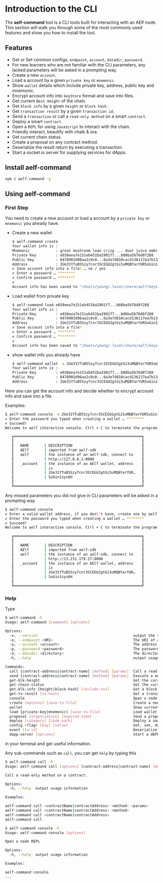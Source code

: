 # Introduction to the CLI

The **aelf-command** tool is a CLI tools built for interacting with an AElf node. This section will walk you through some of the most commonly used features and show you how to install the tool.

## Features

* Get or Set common configs, `endpoint`, `account`, `datadir`, `password`.
* For new learners who are not familiar with the CLI parameters, any lacked parameters will be asked in a prompting way.
* Create a new `account`.
* Load a account by a given `private key` or `mnemonic`.
* Show `wallet` details which include private key, address, public key and mnemonic.
* Encrypt account info into `keyStore` format and save into files.
* Get current `Best Height` of the chain.
* Get `block info` by a given `height` or `block hash`.
* Get `transaction result` by a given `transaction id`.
* Send a `transaction` or call a `read-only method` on a smart `contract`.
* Deploy a smart `contract`.
* Open a `REPL` for using `JavaScript` to interact with the chain.
* Friendly interact, beautify with chalk & ora.
* Get current chain status.
* Create a proposal on any contract method.
* Deserialize the result return by executing a transaction.
* Start a socket.io server for supplying services for dApps.

## Install aelf-command

```bash
npm i aelf-command -g
```

## Using aelf-command

### First Step

You need to create a new account or load a account by a `private key` or `mnemonic` you already have.

* Create a new wallet
  
  ```bash
  $ aelf-command create
  Your wallet info is :
  Mnemonic            : great mushroom loan crisp ... door juice embrace
  Private Key         : e038eea7e151eb451ba2901f7...b08ba5b76d8f288
  Public Key          : 0478903d96aa2c8c0...6a3e7d810cacd136117ea7b13d2c9337e1ec88288111955b76ea
  Address             : 2Ue31YTuB5Szy7cnr3SCEGU2gtGi5uMQBYarYUR5oGin1sys6H
  ✔ Save account info into a file? … no / yes
  ✔ Enter a password … ********
  ✔ Confirm password … ********
  ✔
  Account info has been saved to "/Users/young/.local/share/aelf/keys/2Ue31YTuB5Szy7cnr...Gi5uMQBYarYUR5oGin1sys6H.json"
  ```

* Load wallet from private key
  
  ```bash
  $ aelf-command load e038eea7e151eb451ba2901f7...b08ba5b76d8f288
  Your wallet info is :
  Private Key         : e038eea7e151eb451ba2901f7...b08ba5b76d8f288
  Public Key          : 0478903d96aa2c8c0...6a3e7d810cacd136117ea7b13d2c9337e1ec88288111955b76ea
  Address             : 2Ue31YTuB5Szy7cnr3SCEGU2gtGi5uMQBYarYUR5oGin1sys6H
  ✔ Save account info into a file?
  ✔ Enter a password … ********
  ✔ Confirm password … ********
  ✔
  Account info has been saved to "/Users/young/.local/share/aelf/keys/2Ue31YTuB5Szy7cnr...Gi5uMQBYarYUR5oGin1sys6H.json"
  ```

* show wallet info you already have

  ```bash
  $ aelf-command wallet -a 2Ue31YTuB5Szy7cnr3SCEGU2gtGi5uMQBYarYUR5oGin1sys6H
  Your wallet info is :
  Private Key         : e038eea7e151eb451ba2901f7...b08ba5b76d8f288
  Public Key          : 0478903d96aa2c8c0...6a3e7d810cacd136117ea7b13d2c9337e1ec88288111955b76ea
  Address             : 2Ue31YTuB5Szy7cnr3SCEGU2gtGi5uMQBYarYUR5oGin1sys6H
  ```

Here you can get the account info and decide whether to encrypt account info and save into a file.

Examples:

```bash
$ aelf-command console -a 2Ue31YTuB5Szy7cnr3SCEGU2gtGi5uMQBYarYUR5oGin1sys6H
✔ Enter the password you typed when creating a wallet … ********
✔ Succeed!
Welcome to aelf interactive console. Ctrl + C to terminate the program. Double tap Tab to list objects

   ╔═══════════════════════════════════════════════════════════╗
   ║                                                           ║
   ║   NAME       | DESCRIPTION                                ║
   ║   AElf       | imported from aelf-sdk                     ║
   ║   aelf       | the instance of an aelf-sdk, connect to    ║
   ║              | http://127.0.0.1:8000                      ║
   ║   _account   | the instance of an AElf wallet, address    ║
   ║              | is                                         ║
   ║              | 2Ue31YTuB5Szy7cnr3SCEGU2gtGi5uMQBYarYUR…   ║
   ║              | 5oGin1sys6H                                ║
   ║                                                           ║
   ╚═══════════════════════════════════════════════════════════╝
```

Any missed parameters you did not give in CLI parameters will be asked in a prompting way

```bash
$ aelf-command console
✔ Enter a valid wallet address, if you don\'t have, create one by aelf-command create … 2Ue31YTuB5Szy7cnr3SCEGU2gtGi5uMQBYarYUR5oGin1sys6H
✔ Enter the password you typed when creating a wallet … ********
✔ Succeed!
Welcome to aelf interactive console. Ctrl + C to terminate the program. Double tap Tab to list objects

   ╔═══════════════════════════════════════════════════════════╗
   ║                                                           ║
   ║   NAME       | DESCRIPTION                                ║
   ║   AElf       | imported from aelf-sdk                     ║
   ║   aelf       | the instance of an aelf-sdk, connect to    ║
   ║              | http://13.231.179.27:8000                  ║
   ║   _account   | the instance of an AElf wallet, address    ║
   ║              | is                                         ║
   ║              | 2Ue31YTuB5Szy7cnr3SCEGU2gtGi5uMQBYarYUR…   ║
   ║              | 5oGin1sys6H                                ║
   ║                                                           ║
   ╚═══════════════════════════════════════════════════════════╝

```

### Help

Type

```bash
$ aelf-command -h
Usage: aelf-command [command] [options]

Options:
  -v, --version                                            output the version number
  -e, --endpoint <URI>                                     The URI of an AElf node. Eg: http://127.0.0.1:8000
  -a, --account <account>                                  The address of AElf wallet
  -p, --password <password>                                The password of encrypted keyStore
  -d, --datadir <directory>                                The directory that contains the AElf related files. Default to be {home}/.local/share/aelf
  -h, --help                                               output usage information

Commands:
  call [contract-address|contract-name] [method] [params]  Call a read-only method on a contract.
  send [contract-address|contract-name] [method] [params]  Execute a method on a contract.
  get-blk-height                                           Get the current block height of specified chain
  get-chain-status                                         Get the current chain status
  get-blk-info [height|block-hash] [include-txs]           Get a block info
  get-tx-result [tx-hash]                                  Get a transaction result
  console                                                  Open a node REPL
  create [options] [save-to-file]                          Create a new account
  wallet                                                   Show current account details which include private key, address, public key and mnemonic
  load [private-key|mnemonic] [save-to-file]               Load wallet from a private key or mnemonic
  proposal [organization] [expired-time]                   Send a proposal to an origination with a specific contract method
  deploy [category] [code-path]                            Deploy a smart contract
  config <flag> [key] [value]                              Get, set, delete or list aelf-command config
  event [tx-id]                                            Deserialize the result returned by executing a transaction
  dapp-server [options]                                    Start a dAPP SOCKET.IO server
```

in your terminal and get useful information.

Any sub-commands such as `call`, you can get `help` by typing this

```bash
$ aelf-command call -h
Usage: aelf-command call [options] [contract-address|contract-name] [method] [params]

Call a read-only method on a contract.

Options:
  -h, --help  output usage information

Examples:

aelf-command call <contractName|contractAddress> <method> <params>
aelf-command call <contractName|contractAddress> <method>
aelf-command call <contractName|contractAddress>
aelf-command call

$ aelf-command console -h
Usage: aelf-command console [options]

Open a node REPL

Options:
  -h, --help  output usage information

Examples:

aelf-command console
...
```
